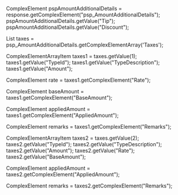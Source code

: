 ComplexElement pspAmountAdditionalDetails = response.getComplexElement("psp_AmountAdditionalDetails");
pspAmountAdditionalDetails.getValue("Tip");
pspAmountAdditionalDetails.getValue("Discount");

List<ComplexElementArrayItem> taxes = psp_AmountAdditionalDetails.getComplexElementArray('Taxes');

ComplexElementArrayItem taxes1 = taxes.getValue(1);
taxes1.getValue("TypeId");
taxes1.getValue("TypeDescription");
taxes1.getValue("Amount");

ComplexElement rate = taxes1.getComplexElement("Rate");


ComplexElement baseAmount = taxes1.getComplexElement("BaseAmount");


ComplexElement appliedAmount = taxes1.getComplexElement("AppliedAmount");


ComplexElement remarks = taxes1.getComplexElement("Remarks");



ComplexElementArrayItem taxes2 = taxes.getValue(2);
taxes2.getValue("TypeId");
taxes2.getValue("TypeDescription");
taxes2.getValue("Amount");
taxes2.getValue("Rate");
taxes2.getValue("BaseAmount");

ComplexElement appliedAmount = taxes2.getComplexElement("AppliedAmount");


ComplexElement remarks = taxes2.getComplexElement("Remarks");